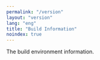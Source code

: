 ```yaml
---
permalink: "/version"
layout: "version"
lang: "eng"
title: "Build Information"
noindex: true
---
```


The build environment information.

